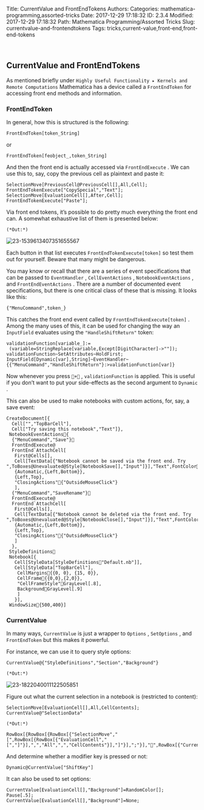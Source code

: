 Title: CurrentValue and FrontEndTokens
Authors: 
Categories: mathematica-programming,assorted-tricks
Date: 2017-12-29 17:18:32
ID: 2.3.4
Modified: 2017-12-29 17:18:32
Path: Mathematica Programming/Assorted Tricks
Slug: currentvalue-and-frontendtokens
Tags: tricks,current-value,front-end,front-end-tokens

<a id="currentvalue-and-frontendtokens" style="width:0;height:0;margin:0;padding:0;">&zwnj;</a>

## CurrentValue and FrontEndTokens

As mentioned briefly under  ```Highly Useful Functionality ▸ Kernels and Remote Computations```  Mathematica has a device called a  ```FrontEndToken```  for accessing front end methods and information.

### FrontEndToken

In general, how this is structured is the following:

	FrontEndToken[token_String]

or

	FrontEndToken[feobject_,token_String]

And then the front end is actually accessed via  ```FrontEndExecute``` . We can use this to, say, copy the previous cell as plaintext and paste it:

	SelectionMove[PreviousCell@PreviousCell[],All,Cell];
	FrontEndTokenExecute["CopySpecial","Text"];
	SelectionMove[EvaluationCell[],After,Cell];
	FrontEndTokenExecute["Paste"];

Via front end tokens, it’s possible to do pretty much everything the front end can. A somewhat exhaustive list of them is presented below:

	(*Out:*)
	
![23-1539613407351655567]({filename}/img/23-1539613407351655567.png)

Each button in that list executes  ```FrontEndTokenExecute[token]```  so test them out for yourself. Beware that many might be dangerous.

You may know or recall that there are a series of event specifications that can be passed to  ```EventHandler``` ,  ```CellEventActions``` ,  ```NotebookEventActions``` , and  ```FrontEndEventActions``` . There are a number of documented event specifications, but there is one critical class of these that is missing. It looks like this:

	{"MenuCommand",token_}

This catches the front end event called by  ```FrontEndTokenExecute[token]``` . Among the many uses of this, it can be used for changing the way an  ```InputField```  evaluates using the  ```"HandleShiftReturn"```  token:

	validationFunction[variable_]:=
	 (variable=StringReplace[variable,Except[DigitCharacter]->""]);
	validationFunction~SetAttributes~HoldFirst;
	InputField[Dynamic[var],String]~EventHandler~{{"MenuCommand","HandleShiftReturn"}:>validationFunction[var]}

Now whenever you press  ```+``` ,  ```validationFunction```  is applied. This is useful if you don’t want to put your side-effects as the second argument to  ```Dynamic``` .

This can also be used to make notebooks with custom actions, for, say, a save event:

	CreateDocument[{
	  Cell["","TopBarCell"],
	  Cell["Try saving this notebook","Text"]},
	 NotebookEventActions{
	  {"MenuCommand","Save"}
	  FrontEndExecute@
	  FrontEnd`AttachCell[
	   First@Cells[],
	   Cell[TextData[{"Notebook cannot be saved via the front end. Try ",ToBoxes@Unevaluated@Style[NotebookSave[],"Input"]}],"Text",FontColorRed],
	   {Automatic,{Left,Bottom}},
	   {Left,Top},
	   "ClosingActions"{"OutsideMouseClick"}
	   ],
	  {"MenuCommand","SaveRename"}
	  FrontEndExecute@
	  FrontEnd`AttachCell[
	   First@Cells[],
	   Cell[TextData[{"Notebook cannot be deleted via the front end. Try ",ToBoxes@Unevaluated@Style[NotebookClose[],"Input"]}],"Text",FontColorRed],
	   {Automatic,{Left,Bottom}},
	   {Left,Top},
	   "ClosingActions"{"OutsideMouseClick"}
	   ]
	  },
	 StyleDefinitions
	 Notebook[{
	   Cell[StyleData[StyleDefinitions"Default.nb"]],
	   Cell[StyleData["TopBarCell"],
	    CellMargins{{0, 0}, {15, 0}},
	    CellFrame{{0,0},{2,0}},
	    "CellFrameStyle"GrayLevel[.8],
	    BackgroundGrayLevel[.9]
	    ]
	   }],
	 WindowSize{500,400}]

### CurrentValue

In many ways,  ```CurrentValue```  is just a wrapper to  ```Options``` ,  ```SetOptions``` , and  ```FrontEndToken```  but this makes it powerful.

For instance, we can use it to query style options:

	CurrentValue@{"StyleDefinitions","Section","Background"}

	(*Out:*)
	
![23-1822040011122505851]({filename}/img/23-1822040011122505851.png)

Figure out what the current selection in a notebook is (restricted to content):

	SelectionMove[EvaluationCell[],All,CellContents];
	CurrentValue@"SelectionData"

	(*Out:*)
	
	RowBox[{RowBox[{RowBox[{"SelectionMove","[",RowBox[{RowBox[{"EvaluationCell","[","]"}],",","All",",","CellContents"}],"]"}],";"}],"",RowBox[{"CurrentValue","@","\"SelectionData\""}]}]

And determine whether a modifier key is pressed or not:

	Dynamic@CurrentValue["ShiftKey"]

It can also be used to set options:

	CurrentValue[EvaluationCell[],"Background"]=RandomColor[];
	Pause[.5];
	CurrentValue[EvaluationCell[],"Background"]=None;